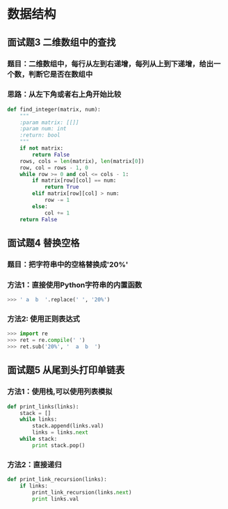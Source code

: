 # 数据结构

## 面试题3 二维数组中的查找
### 题目：二维数组中，每行从左到右递增，每列从上到下递增，给出一个数，判断它是否在数组中
### 思路：从左下角或者右上角开始比较

```python
def find_integer(matrix, num):
    """
    :param matrix: [[]]
    :param num: int
    :return: bool
    """
    if not matrix:
        return False
    rows, cols = len(matrix), len(matrix[0])
    row, col = rows - 1, 0
    while row >= 0 and col <= cols - 1:
        if matrix[row][col] == num:
            return True
        elif matrix[row][col] > num:
            row -= 1
        else:
            col += 1
    return False
```

## 面试题4 替换空格
### 题目：把字符串中的空格替换成'20%'
###  方法1：直接使用Python字符串的内置函数
```python
>>> ' a  b  '.replace(' ', '20%')
```
### 方法2: 使用正则表达式
```python
>>> import re
>>> ret = re.compile(' ')
>>> ret.sub('20%', '  a  b  ')
```

## 面试题5 从尾到头打印单链表
### 方法1：使用栈,可以使用列表模拟
```python
def print_links(links):
    stack = []
    while links:
        stack.append(links.val)
        links = links.next
    while stack:
        print stack.pop()
```
### 方法2：直接递归
```python
def print_link_recursion(links):
    if links:
        print_link_recursion(links.next)
        print links.val
```
